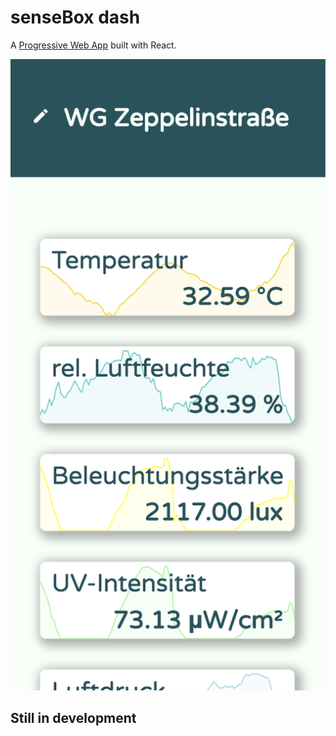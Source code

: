 # senseBox dash
A [Progressive Web App](https://developers.google.com/web/progressive-web-apps/) built with React.

![screenshot](./docs/screenshot.png)

## Still in development